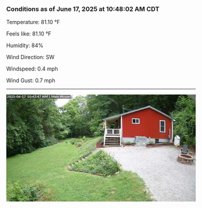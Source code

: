 ### Conditions as of June 17, 2025 at 10:48:02 AM CDT 

Temperature: 81.10 &deg;F

Feels like: 81.10 &deg;F

Humidity: 84%

Wind Direction: SW

Windspeed: 0.4 mph

Wind Gust: 0.7 mph

---

<img src="./images/latest.jpeg"/>

